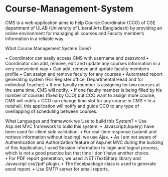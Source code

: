 # Course-Management-System


CMS is a web application aims to help Course Coordinator (CCO) of CSE department of ULAB (University of Liberal Arts Bangladesh) by providing an online environment for managing all courses and Faculty member’s information in a reliable way.

What Course Management System Does?

•	Coordinator can easily access CMS with username and password 
•	Coordinator can add, remove, edit and update any courses information in a very convenient way
•	Can add, remove and update faculty members profile
•	Can assign and remove faculty for any courses
•	Automated report generating system (For Register office, Departmental Head and for individual Teacher)
•	If one faculty member is assigning for two courses at the same time, CMS will notify.
•	If one faculty member is being filled by his number of courses (fixed by CCO) but CCO want to assign more course, CMS will notify
•	CCO can change time slot for any course in CMS
•	In a nutshell, this application will notify and guide CCO to any type of overlapping of scheduling between courses. 

What Languages and framework we Use to build this System? 
•	Use Asp.net MVC framework to build this system. 
•	Javascript(Jquery) have been used for client side validation. 
•	For real-time response (submit and retrieve information without loading), we use Ajax. 
•	As I am not aware of Authentication and Authorization feature of Asp.net MVC during the building of this Application, I used Session information to login and logout process, which is not a good practice but that time I don’t have another choice.   
•	For PDF report generation, we used .NET iTextSharp library and Javascript css2pdf plugin. 
•	The Excelpackage class is used to generate excel report. 
•	Use SMTP server for email reports. 


